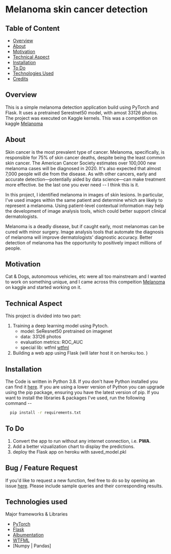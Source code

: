 # Melanoma skin cancer detection

## Table of Content
  * [Overview](#overview)
  * [About](#About)
  * [Motivation](#motivation)
  * [Technical Aspect](#technical-aspect)
  * [Installation](#installation)
  * [To Do](#to-do)
  * [Technologies Used](#technologies-used)
  * [Credits](#credits)

## Overview
This is a simple melanoma detection application build using PyTorch and Flask. It uses a pretrained Serestnet50 model, with amost 33126 photos. The project was executed on Kaggle kernels.
This was a competition on kaggle [Melanoma](https://www.kaggle.com/c/siim-isic-melanoma-classification/overview)

## About
Skin cancer is the most prevalent type of cancer. Melanoma, specifically, is responsible for 75% of skin cancer deaths, despite being the least common skin cancer. 
The American Cancer Society estimates over 100,000 new melanoma cases will be diagnosed in 2020. It's also expected that almost 7,000 people will die from the disease. 
As with other cancers, early and accurate detection—potentially aided by data science—can make treatment more effective. be the last one you ever need -- I think this is it.

In this project, I identified melanoma in images of skin lesions. In particular, I've used images within the same patient and determine which are likely to represent a melanoma. 
Using patient-level contextual information may help the development of image analysis tools, which could better support clinical dermatologists.

Melanoma is a deadly disease, but if caught early, most melanomas can be cured with minor surgery. Image analysis tools that automate the diagnosis of melanoma will improve dermatologists' diagnostic accuracy. 
Better detection of melanoma has the opportunity to positively impact millions of people.

## Motivation
Cat & Dogs, autonomous vehicles, etc were all too mainstream and I wanted to work on something unique, and I came across this compeition [Melanoma](https://www.kaggle.com/c/siim-isic-melanoma-classification/overview) on kaggle and started working on it.

## Technical Aspect
This project is divided into two part:
1. Training a deep learning model using Pytoch.
      - model: SeResnet50 pretrained on imagenet
      - data: 33126 photos
      - evaluation metrics: ROC_AUC
      - special lib: wtfml [wtfml](https://github.com/abhishekkrthakur/wtfml)
2. Building a web app using Flask (will later host it on heroku too. )
   
## Installation
The Code is written in Python 3.8. If you don't have Python installed you can find it [here](https://www.python.org/downloads/). If you are using a lower version of Python you can upgrade using the pip package, ensuring you have the latest version of pip.
If you want to install the libraries & packages I've used, run the following command -- 

```sh
  pip install -r requirements.txt
  ```

## To Do
1. Convert the app to run without any internet connection, i.e. __PWA__.
2. Add a better vizualization chart to display the predictions.
3. deploy the Flask app on heroku with saved_model.pkl

## Bug / Feature Request
If you'd like to request a new function, feel free to do so by opening an issue [here](https://github.com/zues1234/Melanoma-deeplearning/issues/new). Please include sample queries and their corresponding results.

## Technologies used
  Major frameworks & Libraries 
  * [PyTorch](https://pytorch.org/)
  * [Flask](https://flask.palletsprojects.com/en/1.1.x/)
  * [Albumentation](https://albumentations.ai/)
  * [WTFML](https://pypi.org/project/wtfml/)
  * [Numpy | Pandas]





